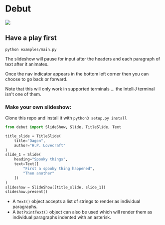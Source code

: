# Debut

![](example.gif)

## Have a play first

```
python examples/main.py
```

The slideshow will pause for input after the headers and each paragraph of text after it animates.

Once the nav indicator appears in the bottom left corner then you can choose to go back or forward.

Note that this will only work in supported terminals ... the IntelliJ terminal isn't one of them.


### Make your own slideshow: 

Clone this repo and install it with `python3 setup.py install`

```python
from debut import SlideShow, Slide, TitleSlide, Text

title_slide = TitleSlide(
    title="Dagon",
    author="H.P. Lovecraft"
)
slide_1 = Slide(
    heading="Spooky things",
    text=Text([
        "First a spooky thing happened",
        "Then another"
    ])
)
slideshow = SlideShow([title_slide, slide_1])
slideshow.present()
```

* A `Text()` object accepts a list of strings to render as individual paragraphs.
* A `DotPointText()` object can also be used which will render them as individual paragraphs indented with an asterisk.

